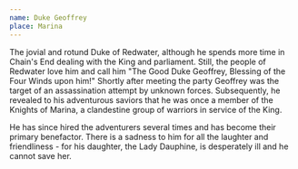 ```yaml
---
name: Duke Geoffrey
place: Marina
---
```

The jovial and rotund Duke of Redwater, although he spends more time in Chain's End dealing with the King and parliament. Still, the people of Redwater love him and call him "The Good Duke Geoffrey, Blessing of the Four Winds upon him!" Shortly after meeting the party Geoffrey was the target of an assassination attempt by unknown forces. Subsequently, he revealed to his adventurous saviors that he was once a member of the Knights of Marina, a clandestine group of warriors in service of the King. 

He has since hired the adventurers several times and has become their primary benefactor. There is a sadness to him for all the laughter and friendliness - for his daughter, the Lady Dauphine, is desperately ill and he cannot save her. 